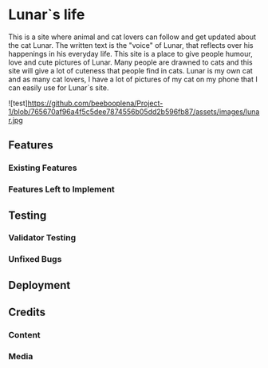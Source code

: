 # Lunar`s life
This is a site where animal and cat lovers can follow and get updated about the cat Lunar. The written text is the "voice" of Lunar, that reflects over his happenings in his everyday life. This site is a place to give people humour, love and cute pictures of Lunar. Many people are drawned to cats and this site will give a lot of cuteness that people find in cats. Lunar is my own cat and as many cat lovers, I have a lot of pictures of my cat on my phone that I can easily use for Lunar`s site.

![test]https://github.com/beebooplena/Project-1/blob/765670af96a4f5c5dee7874556b05dd2b596fb87/assets/images/lunar.jpg

## Features

### Existing Features

### Features Left to Implement

## Testing 

### Validator Testing 

### Unfixed Bugs

## Deployment


## Credits 

### Content

### Media